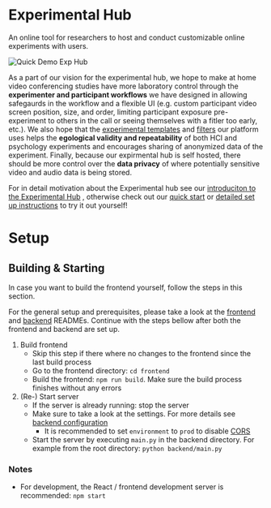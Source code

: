# Experimental Hub

<!-- goals, product vision, and roadmap. -->

An online tool for researchers to host and conduct customizable online experiments with users.

![Quick Demo Exp Hub](https://raw.githubusercontent.com/wiki/TUMFARSynchrony/experimental-hub/images/exp-quick-demo-small.gif)

As a part of our vision for the experimental hub, we hope to make at home video conferencing studies have more laboratory control through the **experimenter and participant workflows** we have designed in allowing safegaurds in the workflow and a flexible UI (e.g. custom participant video screen position, size, and order, limiting participant exposure pre-experiment to others in the call or seeing themselves with a fitler too early, etc.). We also hope that the [experimental templates](https://github.com/TUMFARSynchrony/experimental-hub/tree/ce-documentation/backend/sessions) and [filters](https://github.com/TUMFARSynchrony/experimental-hub/tree/ce-documentation/backend/filters) our platform uses helps the **egological validity and repeatability** of both HCI and psychology experiments and encourages sharing of anonymized data of the experiment. Finally, because our expirmental hub is self hosted, there should be more control over the **data privacy** of where potentially sensitive video and audio data is being stored. 

For in detail motivation about the Experimental hub see our [introduciton to the Experimental Hub](https://github.com/TUMFARSynchrony/experimental-hub/wiki/) , otherwise check out our [quick start](./README.md#Building&Starting) or [detailed set up instructions](https://github.com/TUMFARSynchrony/experimental-hub/wiki/Project-Setup) to try it out yourself!

# Setup
<!-- **TODO**: _pre-build release can be found_ ...

**TODO**: _quick setup / start + requirements_
--- -->

## Building & Starting

In case you want to build the frontend yourself, follow the steps in this section.

For the general setup and prerequisites, please take a look at the [frontend](./frontend/README.md#configuration) and [backend](./backend/README.md#configuration) READMEs.
Continue with the steps bellow after both the frontend and backend are set up.

1. Build frontend
    - Skip this step if there where no changes to the frontend since the last build process
    - Go to the frontend directory: `cd frontend`
    - Build the frontend: `npm run build`. Make sure the build process finishes without any errors
2. (Re-) Start server
    - If the server is already running: stop the server
    - Make sure to take a look at the settings. For more details see [backend configuration](./backend/README.md#configuration)
        - It is recommended to set `environment` to `prod` to disable [CORS](https://developer.mozilla.org/en-US/docs/Web/HTTP/CORS)
    - Start the server by executing `main.py` in the backend directory. For example from the root directory: `python backend/main.py`

### Notes

-   For development, the React / frontend development server is recommended: `npm start`
